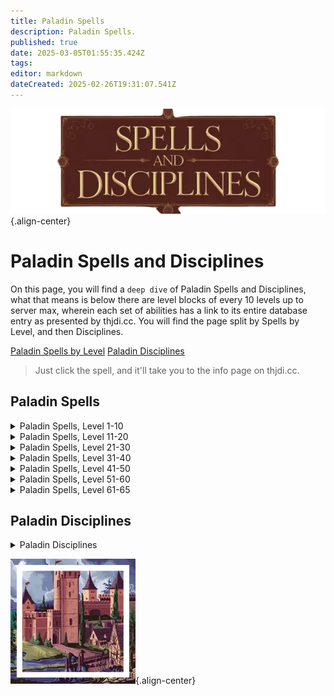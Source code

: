 ```yaml
---
title: Paladin Spells
description: Paladin Spells.
published: true
date: 2025-03-05T01:55:35.424Z
tags: 
editor: markdown
dateCreated: 2025-02-26T19:31:07.541Z
---
```


![spellsdisciplines.webp](/classes-and-abilities/spellsdisciplines.webp){.align-center}

# Paladin Spells and Disciplines

On this page, you will find a `deep dive` of Paladin Spells and Disciplines, what that means is below there are level blocks of every 10 levels up to server max, wherein each set of abilities has a link to its entire database entry as presented by thjdi.cc. You will find the page split by Spells by Level, and then Disciplines.

[Paladin Spells by Level](#paladin-spells)
[Paladin Disciplines](#paladin-disciplines)

> Just click the spell, and it'll take you to the info page on thjdi.cc.

## Paladin Spells



<details>
	<summary> Paladin Spells, Level 1-10 </summary>

|Spell Name|Level|
|---|---|
|<a href="https://www.thjdi.cc/spell/5011" target="_blank">Salve</a>|1|
|<a href="https://www.thjdi.cc/spell/201" target="_blank">Flash of Light</a>|2|
|<a href="https://www.thjdi.cc/spell/205" target="_blank">True North</a>|3|
|<a href="https://www.thjdi.cc/spell/221" target="_blank">Sense the Dead</a>|4|
|<a href="https://www.thjdi.cc/spell/203" target="_blank">Cure Poison</a>|5|
|<a href="https://www.thjdi.cc/spell/200" target="_blank">Minor Healing</a>|6|
|<a href="https://www.thjdi.cc/spell/2581" target="_blank">Cease</a>|7|
|<a href="https://www.thjdi.cc/spell/202" target="_blank">Courage</a>|8|
|<a href="https://www.thjdi.cc/spell/209" target="_blank">Spook the Dead</a>|9|
|<a href="https://www.thjdi.cc/spell/210" target="_blank">Yaulp</a>|9|
|<a href="https://www.thjdi.cc/spell/208" target="_blank">Lull</a>|10|

</details>

<details>
	<summary> Paladin Spells, Level 11-20 </summary>

|Spell Name|Level|
|---|---|
|<a href="https://www.thjdi.cc/spell/213" target="_blank">Cure Disease</a>|11|
|<a href="https://www.thjdi.cc/spell/17" target="_blank">Light Healing</a>|12|
|<a href="https://www.thjdi.cc/spell/2582" target="_blank">Desist</a>|13|
|<a href="https://www.thjdi.cc/spell/218" target="_blank">Ward Undead</a>|14|
|<a href="https://www.thjdi.cc/spell/11" target="_blank">Holy Armor</a>|15|
|<a href="https://www.thjdi.cc/spell/234" target="_blank">Halo of Light</a>|16|
|<a href="https://www.thjdi.cc/spell/235" target="_blank">Invisibility versus Undead</a>|17|
|<a href="https://www.thjdi.cc/spell/215" target="_blank">Reckless Strength</a>|18|
|<a href="https://www.thjdi.cc/spell/4056" target="_blank">Remove Minor Curse</a>|19|
|<a href="https://www.thjdi.cc/spell/230" target="_blank">Root</a>|19|
|<a href="https://www.thjdi.cc/spell/219" target="_blank">Center</a>|20|
|<a href="https://www.thjdi.cc/spell/223" target="_blank">Hammer of Wrath</a>|20|

</details>

<details>
	<summary> Paladin Spells, Level 21-30 </summary>

|Spell Name|Level|
|---|---|
|<a href="https://www.thjdi.cc/spell/227" target="_blank">Endure Poison</a>|21|
|<a href="https://www.thjdi.cc/spell/2168" target="_blank">Reanimation</a>|22|
|<a href="https://www.thjdi.cc/spell/485" target="_blank">Symbol of Transal</a>|24|
|<a href="https://www.thjdi.cc/spell/501" target="_blank">Soothe</a>|25|
|<a href="https://www.thjdi.cc/spell/2583" target="_blank">Instrument of Nife</a>|26|
|<a href="https://www.thjdi.cc/spell/12" target="_blank">Healing</a>|27|
|<a href="https://www.thjdi.cc/spell/216" target="_blank">Stun</a>|28|
|<a href="https://www.thjdi.cc/spell/228" target="_blank">Endure Magic</a>|29|
|<a href="https://www.thjdi.cc/spell/233" target="_blank">Expulse Undead</a>|30|
|<a href="https://www.thjdi.cc/spell/37" target="_blank">Hammer of Striking</a>|30|
|<a href="https://www.thjdi.cc/spell/2169" target="_blank">Reconstitution</a>|30|
|<a href="https://www.thjdi.cc/spell/368" target="_blank">Spirit Armor</a>|30|

</details>

<details>
	<summary> Paladin Spells, Level 31-40 </summary>

|Spell Name|Level|
|---|---|
|<a href="https://www.thjdi.cc/spell/2170" target="_blank">Reparation</a>|31|
|<a href="https://www.thjdi.cc/spell/48" target="_blank">Cancel Magic</a>|32|
|<a href="https://www.thjdi.cc/spell/486" target="_blank">Symbol of Ryltan</a>|33|
|<a href="https://www.thjdi.cc/spell/95" target="_blank">Counteract Poison</a>|34|
|<a href="https://www.thjdi.cc/spell/4057" target="_blank">Remove Lesser Curse</a>|34|
|<a href="https://www.thjdi.cc/spell/2584" target="_blank">Divine Vigor</a>|35|
|<a href="https://www.thjdi.cc/spell/15" target="_blank">Greater Healing</a>|36|
|<a href="https://www.thjdi.cc/spell/89" target="_blank">Daring</a>|37|
|<a href="https://www.thjdi.cc/spell/1453" target="_blank">Divine Purpose</a>|37|
|<a href="https://www.thjdi.cc/spell/226" target="_blank">Endure Disease</a>|38|
|<a href="https://www.thjdi.cc/spell/43" target="_blank">Yaulp II</a>|38|
|<a href="https://www.thjdi.cc/spell/18" target="_blank">Guard</a>|39|
|<a href="https://www.thjdi.cc/spell/391" target="_blank">Revive</a>|39|
|<a href="https://www.thjdi.cc/spell/3577" target="_blank">Wave of Life</a>|39|
|<a href="https://www.thjdi.cc/spell/675" target="_blank">Hammer of Requital</a>|40|

</details>

<details>
	<summary> Paladin Spells, Level 41-50 </summary>

|Spell Name|Level|
|---|---|
|<a href="https://www.thjdi.cc/spell/123" target="_blank">Holy Might</a>|42|
|<a href="https://www.thjdi.cc/spell/47" target="_blank">Calm</a>|43|
|<a href="https://www.thjdi.cc/spell/3683" target="_blank">Ethereal Cleansing</a>|44|
|<a href="https://www.thjdi.cc/spell/2585" target="_blank">Valor of Marr</a>|44|
|<a href="https://www.thjdi.cc/spell/693" target="_blank">Divine Might</a>|45|
|<a href="https://www.thjdi.cc/spell/2946" target="_blank">Remove Curse</a>|45|
|<a href="https://www.thjdi.cc/spell/117" target="_blank">Dismiss Undead</a>|46|
|<a href="https://www.thjdi.cc/spell/487" target="_blank">Symbol of Pinzarn</a>|46|
|<a href="https://www.thjdi.cc/spell/2586" target="_blank">Thunder of Karana</a>|47|
|<a href="https://www.thjdi.cc/spell/312" target="_blank">Valor</a>|47|
|<a href="https://www.thjdi.cc/spell/19" target="_blank">Armor of Faith</a>|48|
|<a href="https://www.thjdi.cc/spell/207" target="_blank">Divine Aura</a>|48|
|<a href="https://www.thjdi.cc/spell/3578" target="_blank">Brell's Steadfast Aegis</a>|49|
|<a href="https://www.thjdi.cc/spell/45" target="_blank">Pacify</a>|49|
|<a href="https://www.thjdi.cc/spell/2171" target="_blank">Renewal</a>|49|
|<a href="https://www.thjdi.cc/spell/1454" target="_blank">Flame of Light</a>|50|
|<a href="https://www.thjdi.cc/spell/2181" target="_blank">Hammer of Judgment</a>|50|
|<a href="https://www.thjdi.cc/spell/63" target="_blank">Resist Disease</a>|50|

</details>

<details>
	<summary> Paladin Spells, Level 51-60 </summary>

|Spell Name|Level|
|---|---|
|<a href="https://www.thjdi.cc/spell/124" target="_blank">Force</a>|52|
|<a href="https://www.thjdi.cc/spell/504" target="_blank">Frenzied Strength</a>|52|
|<a href="https://www.thjdi.cc/spell/3684" target="_blank">Light of Life</a>|52|
|<a href="https://www.thjdi.cc/spell/1288" target="_blank">Divine Glory</a>|53|
|<a href="https://www.thjdi.cc/spell/3975" target="_blank">Force of Akera</a>|53|
|<a href="https://www.thjdi.cc/spell/662" target="_blank">Expel Undead</a>|54|
|<a href="https://www.thjdi.cc/spell/131" target="_blank">Instill</a>|54|
|<a href="https://www.thjdi.cc/spell/2587" target="_blank">Quellious' Word of Tranquility</a>|54|
|<a href="https://www.thjdi.cc/spell/4064" target="_blank">Austerity</a>|55|
|<a href="https://www.thjdi.cc/spell/1743" target="_blank">Divine Favor</a>|55|
|<a href="https://www.thjdi.cc/spell/8925" target="_blank">Holy Aura</a>|55|
|<a href="https://www.thjdi.cc/spell/64" target="_blank">Resist Magic</a>|55|
|<a href="https://www.thjdi.cc/spell/2172" target="_blank">Restoration</a>|55|
|<a href="https://www.thjdi.cc/spell/1455" target="_blank">Wave of Healing</a>|55|
|<a href="https://www.thjdi.cc/spell/2588" target="_blank">Breath of Tunare</a>|56|
|<a href="https://www.thjdi.cc/spell/96" target="_blank">Counteract Disease</a>|56|
|<a href="https://www.thjdi.cc/spell/44" target="_blank">Yaulp III</a>|56|
|<a href="https://www.thjdi.cc/spell/9" target="_blank">Superior Healing</a>|57|
|<a href="https://www.thjdi.cc/spell/4065" target="_blank">Blessing of Austerity</a>|58|
|<a href="https://www.thjdi.cc/spell/2589" target="_blank">Healing Wave of Prexus</a>|58|
|<a href="https://www.thjdi.cc/spell/49" target="_blank">Nullify Magic</a>|58|
|<a href="https://www.thjdi.cc/spell/488" target="_blank">Symbol of Naltron</a>|58|
|<a href="https://www.thjdi.cc/spell/1283" target="_blank">Celestial Cleansing</a>|59|
|<a href="https://www.thjdi.cc/spell/392" target="_blank">Resurrection</a>|59|
|<a href="https://www.thjdi.cc/spell/2590" target="_blank">Brell's Mountainous Barrier</a>|60|
|<a href="https://www.thjdi.cc/spell/1456" target="_blank">Divine Strength</a>|60|
|<a href="https://www.thjdi.cc/spell/21400" target="_blank">Eradicate Curse</a>|60|
|<a href="https://www.thjdi.cc/spell/3135" target="_blank">Hammer of Divinity</a>|60|
|<a href="https://www.thjdi.cc/spell/2880" target="_blank">Remove Greater Curse</a>|60|
|<a href="https://www.thjdi.cc/spell/314" target="_blank">Resolution</a>|60|
|<a href="https://www.thjdi.cc/spell/20" target="_blank">Shield of Words</a>|60|
|<a href="https://www.thjdi.cc/spell/1534" target="_blank">Yaulp IV</a>|60|

</details>

<details>
	<summary> Paladin Spells, Level 61-65 </summary>

|Spell Name|Level|
|---|---|
|<a href="https://www.thjdi.cc/spell/3195" target="_blank">Greater Immobilize</a>|61|
|<a href="https://www.thjdi.cc/spell/1533" target="_blank">Heroism</a>|61|
|<a href="https://www.thjdi.cc/spell/62" target="_blank">Resist Poison</a>|61|
|<a href="https://www.thjdi.cc/spell/3429" target="_blank">Touch of Nife</a>|61|
|<a href="https://www.thjdi.cc/spell/3190" target="_blank">Crusader's Touch</a>|62|
|<a href="https://www.thjdi.cc/spell/3428" target="_blank">Deny Undead</a>|62|
|<a href="https://www.thjdi.cc/spell/3245" target="_blank">Force of Akilae</a>|62|
|<a href="https://www.thjdi.cc/spell/3422" target="_blank">Ward of Nife</a>|62|
|<a href="https://www.thjdi.cc/spell/1411" target="_blank">Improved Invisibility to Undead</a>|63|
|<a href="https://www.thjdi.cc/spell/3430" target="_blank">Light of Nife</a>|63|
|<a href="https://www.thjdi.cc/spell/3424" target="_blank">Pious Might</a>|63|
|<a href="https://www.thjdi.cc/spell/1535" target="_blank">Symbol of Marzin</a>|63|
|<a href="https://www.thjdi.cc/spell/3247" target="_blank">Aura of the Crusader</a>|64|
|<a href="https://www.thjdi.cc/spell/21398" target="_blank">Eradicate Poison</a>|64|
|<a href="https://www.thjdi.cc/spell/1538" target="_blank">Heroic Bond</a>|64|
|<a href="https://www.thjdi.cc/spell/3426" target="_blank">Quellious' Word of Serenity</a>|64|
|<a href="https://www.thjdi.cc/spell/3485" target="_blank">Supernal Cleansing</a>|64|
|<a href="https://www.thjdi.cc/spell/4977" target="_blank">Ancient: Force of Chaos</a>|65|
|<a href="https://www.thjdi.cc/spell/8481" target="_blank">Blessed Aura</a>|65|
|<a href="https://www.thjdi.cc/spell/3432" target="_blank">Brell's Stalwart Shield</a>|65|
|<a href="https://www.thjdi.cc/spell/1537" target="_blank">Bulwark of Faith</a>|65|
|<a href="https://www.thjdi.cc/spell/4109" target="_blank">Guidance</a>|65|
|<a href="https://www.thjdi.cc/spell/4895" target="_blank">Holy Order</a>|65|
|<a href="https://www.thjdi.cc/spell/4894" target="_blank">Light of Order</a>|65|
|<a href="https://www.thjdi.cc/spell/3246" target="_blank">Shackles of Tunare</a>|65|
|<a href="https://www.thjdi.cc/spell/8479" target="_blank">Ward of Tunare</a>|65|
|<a href="https://www.thjdi.cc/spell/3427" target="_blank">Wave of Marr</a>|65|
|<a href="https://www.thjdi.cc/spell/4893" target="_blank">Wave of Trushar</a>|65|

</details>

## Paladin Disciplines
<details>
	<summary> Paladin Disciplines </summary>

|Discipline Name|Level|
|---|---|
|<a href="https://www.thjdi.cc/spell/4585" target="_blank">Resistant Discipline</a>|51|
|<a href="https://www.thjdi.cc/spell/4587" target="_blank">Fearless Discipline</a>|54|
|<a href="https://www.thjdi.cc/spell/4500" target="_blank">Holyforge Discipline</a>|55|
|<a href="https://www.thjdi.cc/spell/7004" target="_blank">Guard of Piety</a>|56|
|<a href="https://www.thjdi.cc/spell/4590" target="_blank">Deflection Discipline</a>|59|
|<a href="https://www.thjdi.cc/spell/4518" target="_blank">Sanctification Discipline</a>|60|
|<a href="https://www.thjdi.cc/spell/6731" target="_blank">Guard of Humility</a>|61|

</details>

![pagebreak3.webp](/pagebreak3.webp){.align-center}